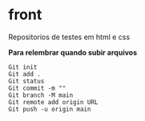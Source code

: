 # front
Repositorios de testes em html e css


**Para relembrar quando subir arquivos**


    Git init
    Git add .
    Git status
    Git commit -m ""
    Git branch -M main
    Git remote add origin URL
    Git push -u origin main
